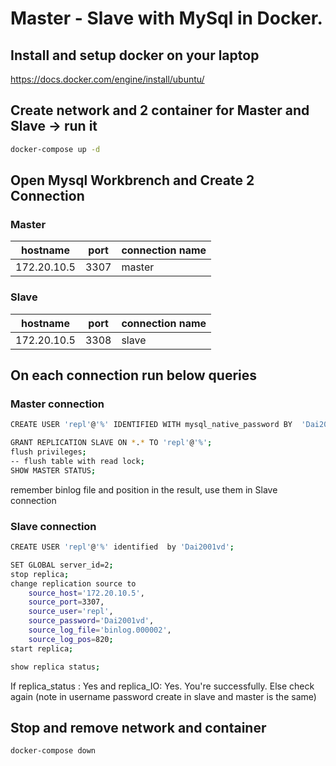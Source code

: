# Master - Slave with MySql in Docker.
## Install and setup docker on your laptop

https://docs.docker.com/engine/install/ubuntu/

## Create network and 2 container for Master and Slave -> run it
```sh
docker-compose up -d
```

## Open Mysql Workbrench and Create 2 Connection

### Master

| hostname | port | connection name |
| ------ | ------ | ------ |
| 172.20.10.5 | 3307 | master |


### Slave

| hostname | port | connection name |
| ------ | ------ | ------ |
| 172.20.10.5 | 3308 | slave |


## On each connection run below queries

### Master connection
```sh
CREATE USER 'repl'@'%' IDENTIFIED WITH mysql_native_password BY  'Dai2001vd';

GRANT REPLICATION SLAVE ON *.* TO 'repl'@'%';
flush privileges;
-- flush table with read lock;
SHOW MASTER STATUS;
```
remember binlog file and position in the result, use them in Slave connection



### Slave connection
```sh
CREATE USER 'repl'@'%' identified  by 'Dai2001vd';

SET GLOBAL server_id=2;
stop replica;
change replication source to
	source_host='172.20.10.5',
    source_port=3307,
    source_user='repl',
    source_password='Dai2001vd',
    source_log_file='binlog.000002',
    source_log_pos=820;
start replica;

show replica status;
```
If replica_status : Yes    and replica_IO: Yes. You're successfully.
Else check again (note in username password create in slave and master is the same)

## Stop and remove network and container
```sh
docker-compose down
```
